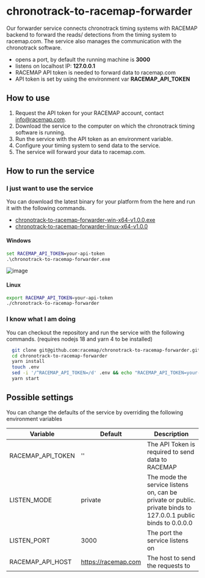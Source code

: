 # chronotrack-to-racemap-forwarder

Our forwarder service connects chronotrack timing systems with RACEMAP backend to forward the reads/ detections from the timing system to racemap.com. 
The service also manages the communication with the chronotrack software.

- opens a port, by default the running machine is **3000**
- listens on localhost IP: **127.0.0.1**
- RACEMAP API token is needed to forward data to racemap.com
- API token is set by using the environment var **RACEMAP_API_TOKEN**

## How to use

1. Request the API token for your RACEMAP account, contact info@racemap.com.
2. Download the service to the computer on which the chronotrack timing software is running.
3. Run the service with the API token as an environment variable.
4. Configure your timing system to send data to the service.
5. The service will forward your data to racemap.com.

## How to run the service

### I just want to use the service

You can download the latest binary for your platform from the here and run it with the following commands.

- [chronotrack-to-racemap-forwarder-win-x64-v1.0.0.exe](https://github.com/racemap/chronotrack-to-racemap-forwarder/releases/download/v1.0.0/chronotrack-to-racemap-forwarder-win-x64-v1.0.0.exe)
- [chronotrack-to-racemap-forwarder-linux-x64-v1.0.0](https://github.com/racemap/chronotrack-to-racemap-forwarder/releases/download/v1.0.0/chronotrack-to-racemap-forwarder-linux-x64-v1.0.0)

#### Windows

```cmd
set RACEMAP_API_TOKEN=your-api-token
.\chronotrack-to-racemap-forwarder.exe
```
![image](https://github.com/user-attachments/assets/1d16ec20-4b79-4207-bccc-f7196a679809)

#### Linux

```bash
export RACEMAP_API_TOKEN=your-api-token
./chronotrack-to-racemap-forwarder
```

### I know what I am doing

You can checkout the repository and run the service with the following commands. (requires nodejs 18 and yarn 4 to be installed)

```bash
  git clone git@github.com:racemap/chronotrack-to-racemap-forwarder.git
  cd chronotrack-to-racemap-forwarder
  yarn install
  touch .env
  sed -i '/^RACEMAP_API_TOKEN=/d' .env && echo "RACEMAP_API_TOKEN=your-api-token" >> .env
  yarn start
```

## Possible settings

You can change the defaults of the service by overriding the following environment variables

| Variable          | Default             | Description                                                                                                   |
| ----------------- | ------------------- | ------------------------------------------------------------------------------------------------------------- |
| RACEMAP_API_TOKEN | ''                  | The API Token is required to send data to RACEMAP                                                                      |
| LISTEN_MODE       | private             | The mode the service listens on, can be private or public. private binds to 127.0.0.1 public binds to 0.0.0.0 |
| LISTEN_PORT       | 3000                | The port the service listens on                                                                               |
| RACEMAP_API_HOST  | https://racemap.com | The host to send the requests to                                                                              |
